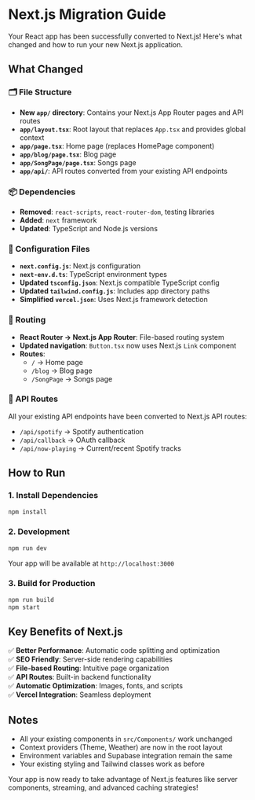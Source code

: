# Next.js Migration Guide

Your React app has been successfully converted to Next.js! Here's what changed and how to run your new Next.js application.

## What Changed

### 🗂️ File Structure
- **New `app/` directory**: Contains your Next.js App Router pages and API routes
- **`app/layout.tsx`**: Root layout that replaces `App.tsx` and provides global context
- **`app/page.tsx`**: Home page (replaces HomePage component)
- **`app/blog/page.tsx`**: Blog page
- **`app/SongPage/page.tsx`**: Songs page
- **`app/api/`**: API routes converted from your existing API endpoints

### 📦 Dependencies
- **Removed**: `react-scripts`, `react-router-dom`, testing libraries
- **Added**: `next` framework
- **Updated**: TypeScript and Node.js versions

### 🔧 Configuration Files
- **`next.config.js`**: Next.js configuration
- **`next-env.d.ts`**: TypeScript environment types
- **Updated `tsconfig.json`**: Next.js compatible TypeScript config
- **Updated `tailwind.config.js`**: Includes app directory paths
- **Simplified `vercel.json`**: Uses Next.js framework detection

### 🧭 Routing
- **React Router → Next.js App Router**: File-based routing system
- **Updated navigation**: `Button.tsx` now uses Next.js `Link` component
- **Routes**:
  - `/` → Home page
  - `/blog` → Blog page  
  - `/SongPage` → Songs page

### 🔌 API Routes
All your existing API endpoints have been converted to Next.js API routes:
- `/api/spotify` → Spotify authentication
- `/api/callback` → OAuth callback
- `/api/now-playing` → Current/recent Spotify tracks

## How to Run

### 1. Install Dependencies
```bash
npm install
```

### 2. Development
```bash
npm run dev
```
Your app will be available at `http://localhost:3000`

### 3. Build for Production
```bash
npm run build
npm start
```

## Key Benefits of Next.js

✅ **Better Performance**: Automatic code splitting and optimization  
✅ **SEO Friendly**: Server-side rendering capabilities  
✅ **File-based Routing**: Intuitive page organization  
✅ **API Routes**: Built-in backend functionality  
✅ **Automatic Optimization**: Images, fonts, and scripts  
✅ **Vercel Integration**: Seamless deployment  

## Notes

- All your existing components in `src/Components/` work unchanged
- Context providers (Theme, Weather) are now in the root layout
- Environment variables and Supabase integration remain the same
- Your existing styling and Tailwind classes work as before

Your app is now ready to take advantage of Next.js features like server components, streaming, and advanced caching strategies!
